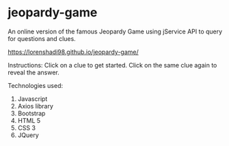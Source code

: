 # jeopardy-game
An online version of the famous Jeopardy Game using jService API to query for questions and clues. 

https://lorenshadi98.github.io/jeopardy-game/

Instructions: 
Click on a clue to get started. Click on the same clue again to reveal the answer.

Technologies used:
1. Javascript
2. Axios library
3. Bootstrap
4. HTML 5
5. CSS 3
6. JQuery
